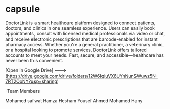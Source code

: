 # capsule

DoctorLink is a smart healthcare platform designed to connect patients, doctors, and clinics in one seamless experience. Users can easily book appointments, consult with licensed medical professionals via video or chat, and receive electronic prescriptions that are barcode-enabled for instant pharmacy access. Whether you're a general practitioner, a veterinary clinic, or a hospital looking to promote services, DoctorLink offers tailored accounts to meet your needs. Fast, secure, and accessible—healthcare has never been this convenient.


[Open in Google Drive] ---> (https://drive.google.com/drive/folders/12W6IqiuVX6UYnNunSWuwz5N-7RT2OoNY?usp=sharing)


-Team Members

Mohamed safwat
Hamza Hesham
Yousef Ahmed
Mohamed Hany
